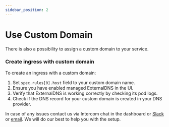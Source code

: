 ```yaml
---
sidebar_position: 2
---
```


# Use Custom Domain

There is also a possibility to assign a custom domain to your service.

### Create ingress with custom domain

To create an ingress with a custom domain:
1. Set `spec.rules[0].host` field
to your custom domain name.
2. Ensure you have enabled managed ExternalDNS in the UI.
3. Verify that ExternalDNS is working correctly by checking its pod logs.
4. Check if the DNS record for your custom domain is created in your DNS provider.

In case of any issues contact us via Intercom chat in the dashboard or [Slack](https://join.slack.com/t/sharedkube-community/shared_invite/zt-1ocap8cg6-boDX9eEPSQBQ0S6zllzcGA)
or [email](mailto:support@sharedkube.io). We will do our best to help
you with the setup.
